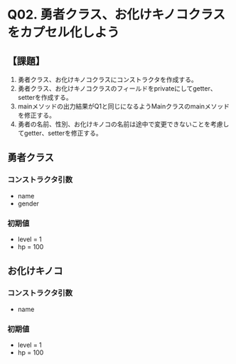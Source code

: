 # Q02. 勇者クラス、お化けキノコクラスをカプセル化しよう
## 【課題】
1. 勇者クラス、お化けキノコクラスにコンストラクタを作成する。
2. 勇者クラス、お化けキノコクラスのフィールドをprivateにしてgetter、setterを作成する。
3. mainメソッドの出力結果がQ1と同じになるようMainクラスのmainメソッドを修正する。
4. 勇者の名前、性別、お化けキノコの名前は途中で変更できないことを考慮してgetter、setterを修正する。

## 勇者クラス

### コンストラクタ引数
- name
- gender

### 初期値
- level = 1
- hp = 100

## お化けキノコ

### コンストラクタ引数
- name

### 初期値
- level = 1
- hp = 100